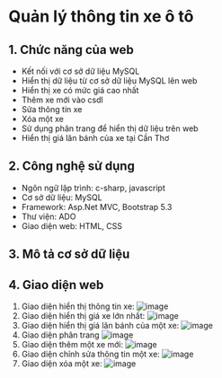 # Quản lý thông tin xe ô tô
## 1. Chức năng của web
- Kết nối với cơ sở dữ liệu MySQL
- Hiển thị dữ liệu từ cơ sở dữ liệu MySQL lên web 
- Hiển thị xe có mức giá cao nhất
- Thêm xe mới vào csdl
- Sửa thông tin xe
- Xóa một xe
- Sử dụng phân trang để hiển thị dữ liệu trên web
- Hiển thị giá lăn bánh của xe tại Cần Thơ
## 2. Công nghệ sử dụng
- Ngôn ngữ lập trình: c-sharp, javascript
- Cơ sở dữ liệu: MySQL
- Framework: Asp.Net MVC, Bootstrap 5.3
- Thư viện: ADO
- Giao diện web: HTML, CSS
## 3. Mô tả cơ sở dữ liệu

## 4. Giao diện web
1. Giao diện hiển thị thông tin xe:
![image](https://github.com/user-attachments/assets/595c7994-aeb6-4406-ba3e-116311ccfa34)
2. Giao diện hiển thị giá xe lớn nhất:
![image](https://github.com/user-attachments/assets/52dfa9bc-8efa-4368-ae6c-73787b4300b5)
3. Giao diện hiển thị giá lăn bánh của một xe:
![image](https://github.com/user-attachments/assets/3bb7a580-31c6-4adb-a91d-274f8bde20d9)
4. Giao diện phân trang
![image](https://github.com/user-attachments/assets/fb6d281d-8e29-4696-960b-cedf726e9e15)
5. Giao diện thêm một xe mới:
![image](https://github.com/user-attachments/assets/4aefbcc8-a1c7-41d5-bf13-7d509a9fa277)
7. Giao diện chỉnh sửa thông tin một xe:
![image](https://github.com/user-attachments/assets/66f4a131-a9e9-4669-a19b-e9e24a4d9832)
8. Giao diện xóa một xe:
![image](https://github.com/user-attachments/assets/92e997e4-df95-4475-8bf5-4d68b5e8c693)
